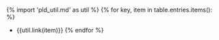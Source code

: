 {% import 'pld_util.md' as util %}
{% for key, item in table.entries.items(): %}
* {{util.link(item)}}
{% endfor %}